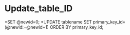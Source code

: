 # Update_table_ID
*SET @newid=0;
*UPDATE tablename SET primary_key_id=(@newid:=@newid+1) ORDER BY primary_key_id;
